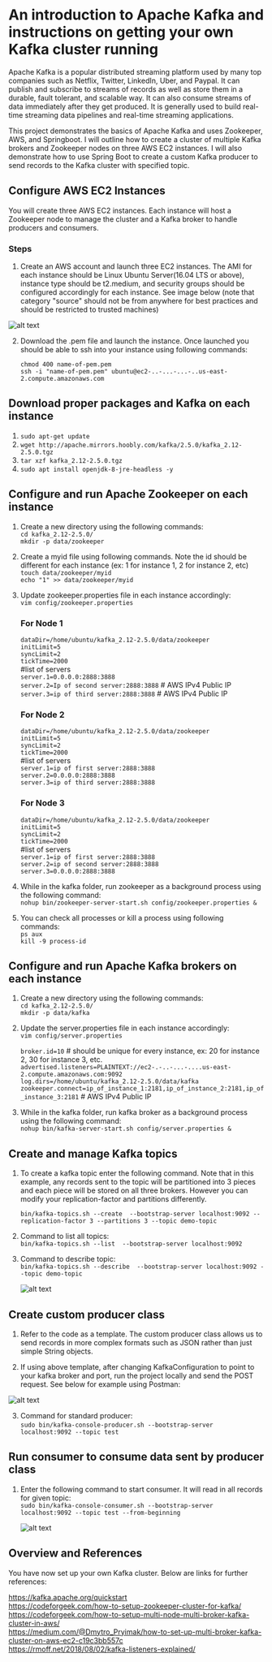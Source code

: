 # An introduction to Apache Kafka and instructions on getting your own Kafka cluster running
Apache Kafka is a popular distributed streaming platform used by many top companies such as Netflix, Twitter, LinkedIn, Uber, and Paypal. It can publish and subscribe to streams of records as well as store them in a durable, fault tolerant, and scalable way. It can also consume streams of data immediately after they get produced. It is generally used to build real-time streaming data pipelines and real-time streaming applications. 

This project demonstrates the basics of Apache Kafka and uses Zookeeper, AWS, and Springboot. I will outline how to create a cluster of multiple Kafka brokers and Zookeeper nodes on three AWS EC2 instances. I will also demonstrate how to use Spring Boot to create a custom Kafka producer to send records to the Kafka cluster with specified topic. 

## Configure AWS EC2 Instances
You will create three AWS EC2 instances. Each instance will host a Zookeeper node to manage the cluster and a Kafka broker to handle producers and consumers.

### Steps
1. Create an AWS account and launch three EC2 instances. The AMI for each instance should be Linux Ubuntu Server(16.04 LTS or above), instance type should be t2.medium, and security groups should be configured accordingly for each instance. See image below (note that category "source" should not be from anywhere for best practices and should be restricted to trusted machines) 

![alt text](https://github.com/osharif12/springboot-kafka-project/blob/master/src/main/resources/static/security-groups.png "")

2. Download the .pem file and launch the instance. Once launched you should be able to ssh into your instance using following commands: 

   `chmod 400 name-of-pem.pem`  <br />
   `ssh -i "name-of-pem.pem" ubuntu@ec2-..-...-...-..us-east-2.compute.amazonaws.com`

## Download proper packages and Kafka on each instance
1. `sudo apt-get update`
2. `wget http://apache.mirrors.hoobly.com/kafka/2.5.0/kafka_2.12-2.5.0.tgz`
3. `tar xzf kafka_2.12-2.5.0.tgz`
4. `sudo apt install openjdk-8-jre-headless -y`

## Configure and run Apache Zookeeper on each instance
1. Create a new directory using the following commands: <br />
   `cd kafka_2.12-2.5.0/` <br />
   `mkdir -p data/zookeeper`
2. Create a myid file using following commands. Note the id should be different for each instance (ex: 1 for instance 1, 2 for instance 2, etc) <br />
   `touch data/zookeeper/myid` <br />
   `echo "1" >> data/zookeeper/myid`
3. Update zookeeper.properties file in each instance accordingly: <br />
   `vim config/zookeeper.properties`
   
   ### For Node 1
   `dataDir=/home/ubuntu/kafka_2.12-2.5.0/data/zookeeper` <br />
   `initLimit=5` <br />
   `syncLimit=2` <br />
   `tickTime=2000` <br />
   #list of servers <br />
   `server.1=0.0.0.0:2888:3888` <br />
   `server.2=Ip of second server:2888:3888` # AWS IPv4 Public IP <br />
   `server.3=ip of third server:2888:3888` # AWS IPv4 Public IP <br />
  
   ### For Node 2
   `dataDir=/home/ubuntu/kafka_2.12-2.5.0/data/zookeeper` <br />
   `initLimit=5` <br />
   `syncLimit=2` <br />
   `tickTime=2000` <br />
   #list of servers <br />
   `server.1=ip of first server:2888:3888`  <br />
   `server.2=0.0.0.0:2888:3888` <br />
   `server.3=ip of third server:2888:3888` <br />
   
   ### For Node 3
   `dataDir=/home/ubuntu/kafka_2.12-2.5.0/data/zookeeper` <br />
   `initLimit=5` <br />
   `syncLimit=2` <br />
   `tickTime=2000` <br />
   #list of servers <br />
   `server.1=ip of first server:2888:3888` <br />
   `server.2=ip of second server:2888:3888` <br />
   `server.3=0.0.0.0:2888:3888` <br />

4. While in the kafka folder, run zookeeper as a background process using the following command: <br />
   `nohup bin/zookeeper-server-start.sh config/zookeeper.properties &` <br />
   
5. You can check all processes or kill a process using following commands: <br />
   `ps aux` <br />
   `kill -9 process-id` <br />

## Configure and run Apache Kafka brokers on each instance
1. Create a new directory using the following commands: <br />
   `cd kafka_2.12-2.5.0/`  <br />
   `mkdir -p data/kafka`  <br />

2. Update the server.properties file in each instance accordingly: <br />
   `vim config/server.properties` <br />  
   
   `broker.id=10` # should be unique for every instance, ex: 20 for instance 2, 30 for instance 3, etc. <br />
   `advertised.listeners=PLAINTEXT://ec2-.-..-...-....us-east-2.compute.amazonaws.com:9092` <br />
   `log.dirs=/home/ubuntu/kafka_2.12-2.5.0/data/kafka` <br />
   `zookeeper.connect=ip_of_instance_1:2181,ip_of_instance_2:2181,ip_of_instance_3:2181` # AWS IPv4 Public IP  <br />
   
3. While in the kafka folder, run kafka broker as a background process using the following command: <br />
   `nohup bin/kafka-server-start.sh config/server.properties &` <br /> 
   
## Create and manage Kafka topics
1. To create a kafka topic enter the following command. Note that in this example, any records sent to the topic will be partitioned into 3 pieces and each piece will be stored on all three brokers. However you can modify your replication-factor and partitions differently. <br />

   `bin/kafka-topics.sh --create  --bootstrap-server localhost:9092 --replication-factor 3 --partitions 3 --topic demo-topic` <br />

2. Command to list all topics:  <br />
   `bin/kafka-topics.sh --list  --bootstrap-server localhost:9092` <br />
   
3. Command to describe topic:  <br />
   `bin/kafka-topics.sh --describe  --bootstrap-server localhost:9092 --topic demo-topic` <br />
   
   ![alt text](https://github.com/osharif12/springboot-kafka-project/blob/master/src/main/resources/static/topic-info.png "")

## Create custom producer class 
1. Refer to the code as a template. The custom producer class allows us to send records in more complex formats such as JSON rather than just simple String objects.  <br />

2. If using above template, after changing KafkaConfiguration to point to your kafka broker and port, run the project locally and send the POST request. See below for example using Postman: 

![alt text](https://github.com/osharif12/springboot-kafka-project/blob/master/src/main/resources/static/postman.png "")
   
3. Command for standard producer:  <br />
   `sudo bin/kafka-console-producer.sh --bootstrap-server localhost:9092 --topic test` <br />

## Run consumer to consume data sent by producer class
1. Enter the following command to start consumer. It will read in all records for given topic:  <br />
   `sudo bin/kafka-console-consumer.sh --bootstrap-server localhost:9092 --topic test --from-beginning` <br />
   
   ![alt text](https://github.com/osharif12/springboot-kafka-project/blob/master/src/main/resources/static/consumer.png "")
   
## Overview and References
You have now set up your own Kafka cluster. Below are links for further references: <br />

https://kafka.apache.org/quickstart <br />
https://codeforgeek.com/how-to-setup-zookeeper-cluster-for-kafka/ <br />
https://codeforgeek.com/how-to-setup-multi-node-multi-broker-kafka-cluster-in-aws/ <br />
https://medium.com/@Dmytro_Pryimak/how-to-set-up-multi-broker-kafka-cluster-on-aws-ec2-c19c3bb557c <br />
https://rmoff.net/2018/08/02/kafka-listeners-explained/ <br />
